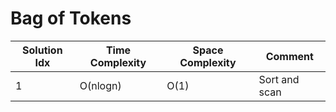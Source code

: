 # Bag of Tokens

| Solution Idx | Time Complexity | Space Complexity | Comment       |
| ------------ | --------------- | ---------------- | ------------- |
| 1            | O(nlogn)        | O(1)             | Sort and scan |
